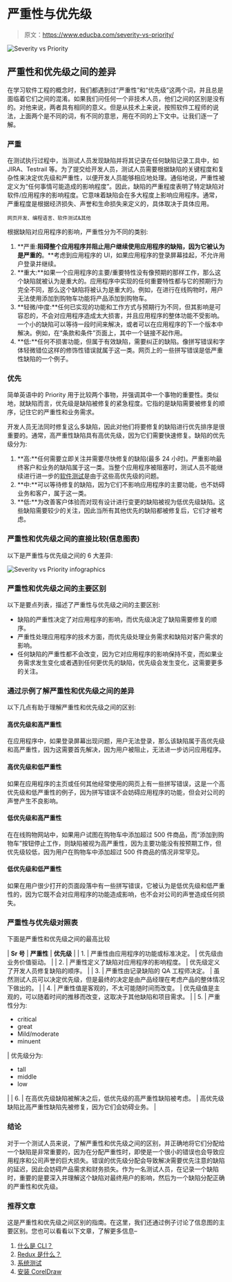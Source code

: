 # 严重性与优先级

> 原文：<https://www.educba.com/severity-vs-priority/>

![Severity vs Priority](img/adb4bb615d66d9a73fc69822a9c6bc14.png)



## 严重性和优先级之间的差异

在学习软件工程的概念时，我们都遇到过“严重性”和“优先级”这两个词，并且总是面临着它们之间的混淆。如果我们问任何一个非技术人员，他们之间的区别是没有的。对他来说，两者具有相同的意义。但是从技术上来说，按照软件工程师的说法，上面两个是不同的词，有不同的意思，用在不同的上下文中。让我们逐一了解。

### 严重

在测试执行过程中，当测试人员发现缺陷并将其记录在任何缺陷记录工具中，如 JIRA、Testrail 等。为了提交给开发人员，测试人员需要根据缺陷的关键程度和复杂性来决定优先级和严重性，以便开发人员能够相应地处理。通俗地说，严重性被定义为“任何事情可能造成的影响程度”。因此，缺陷的严重程度表明了特定缺陷对软件/应用程序的影响程度。它意味着缺陷会在多大程度上影响应用程序。通常，严重程度是根据经济损失、声誉和生命损失来定义的，具体取决于具体应用。

<small>网页开发、编程语言、软件测试&其他</small>

根据缺陷对应用程序的影响，严重性分为不同的类别:

1.  **严重:**阻碍整个应用程序并阻止用户继续使用应用程序的缺陷，因为它被认为是严重的**。**考虑到应用程序的 UI，如果应用程序的登录屏幕挂起，不允许用户登录并继续。
2.  **重大:**如果一个应用程序的主要/重要特性没有像预期的那样工作，那么这个缺陷就被认为是重大的。应用程序中实现的任何重要特性都与它的预期行为完全不同，那么这个缺陷将被认为是重大的。例如，在进行在线购物时，用户无法使用添加到购物车功能将产品添加到购物车。
3.  **轻微/中度:**任何已实现的功能和工作方式与预期行为不同，但其影响是可容忍的，不会对应用程序造成太大损害，并且应用程序的整体功能不受影响。一个小的缺陷可以等待一段时间来解决，或者可以在应用程序的下一个版本中解决。例如，在“条款和条件”页面上，其中一个链接不起作用。
4.  **低:**任何不损害功能，但属于有效缺陷，需要纠正的缺陷。像拼写错误和字体轻微错位这样的修饰性错误就属于这一类。网页上的一些拼写错误是低严重性缺陷的一个例子。

### 优先

简单英语中的 Priority 用于比较两个事物，并强调其中一个事物的重要性。类似地，就缺陷而言，优先级是缺陷被修复的紧急程度。它指的是缺陷需要被修复的顺序，记住它的严重性和业务需求。

开发人员无法同时修复这么多缺陷，因此对他们将要修复的缺陷进行优先排序是很重要的。通常，高严重性缺陷具有高优先级，因为它们需要快速修复。缺陷的优先级分为:

1.  **高:**任何需要立即关注并需要尽快修复的缺陷(最多 24 小时)。严重影响最终客户和业务的缺陷属于这一类。当整个应用程序被阻塞时，测试人员不能继续进行进一步的[软件测试](https://www.educba.com/software-testing-principles/)是由于这些高优先级的问题。
2.  **中:**可以等待修复的缺陷，因为它们不影响应用程序的主要功能，也不妨碍业务和客户，属于这一类。
3.  **低:**为改善客户体验而对现有设计进行变更的缺陷被视为低优先级缺陷。这些缺陷需要较少的关注，因此当所有其他优先的缺陷都被修复后，它们才被考虑。

### 严重性和优先级之间的直接比较(信息图表)

以下是严重性与优先级之间的 6 大差异:

![Severity vs Priority infographics](img/c7d825fe95589e0598170d59f320ed7b.png)



### 严重性和优先级之间的主要区别

以下是要点列表，描述了严重性与优先级之间的主要区别:

*   缺陷的严重性决定了对应用程序的影响，而优先级决定了缺陷需要修复的顺序。
*   严重性处理应用程序的技术方面，而优先级处理业务需求和缺陷对客户需求的影响。
*   任何缺陷的严重性都不会改变，因为它对应用程序的影响保持不变，而如果业务需求发生变化或者遇到任何更优先的缺陷，优先级会发生变化，这需要更多的关注。

### 通过示例了解严重性和优先级之间的差异

以下几点有助于理解严重性和优先级之间的区别:

#### 高优先级和高严重性

在应用程序中，如果登录屏幕出现问题，用户无法登录，那么该缺陷属于高优先级和高严重性，因为这需要首先解决，因为用户被阻止，无法进一步访问应用程序。

#### 高优先级和低严重性

如果在应用程序的主页或任何其他经常使用的网页上有一些拼写错误，这是一个高优先级和低严重性的例子，因为拼写错误不会妨碍应用程序的功能，但会对公司的声誉产生不良影响。

#### 低优先级和高严重性

在在线购物网站中，如果用户试图在购物车中添加超过 500 件商品，而“添加到购物车”按钮停止工作，则缺陷被视为高严重性，因为主要功能没有按预期工作，但优先级较低，因为用户在购物车中添加超过 500 件商品的情况非常罕见。

#### 低优先级和低严重性

如果在用户很少打开的页面段落中有一些拼写错误，它被认为是低优先级和低严重性的，因为它既不会对应用程序的功能造成影响，也不会对公司的声誉造成任何损失。

### 严重性与优先级对照表

下面是严重性和优先级之间的最高比较

| **Sr 号** | **严重性** | **优先级** |
| 1. | 严重性由应用程序的功能或标准决定。 | 优先级由业务价值驱动。 |
| 2. | 严重性定义了缺陷对应用程序的影响程度。 | 优先级定义了开发人员修复缺陷的顺序。 |
| 3. | 严重性由记录缺陷的 QA 工程师决定。 | 虽然测试人员可以决定优先级，但是最终的决定是由产品经理在考虑产品的整体情况下做出的。 |
| 4. | 严重性值是客观的，不太可能随时间而改变。 | 优先级值是主观的，可以随着时间的推移而改变，这取决于其他缺陷和项目需求。 |
| 5. | 严重性分为:

*   critical
*   great
*   Mild/moderate
*   minuent

 | 优先级分为:

*   tall
*   middle
*   low

 |
| 6. | 在高优先级缺陷被解决之后，低优先级的高严重性缺陷被考虑。 | 高优先级缺陷比高严重性缺陷先被修复，因为它们会妨碍业务。 |

### 结论

对于一个测试人员来说，了解严重性和优先级之间的区别，并正确地将它们分配给一个缺陷是非常重要的，因为在分配严重性时，即使是一个很小的错误也会导致应用程序和公司声誉的巨大损失。错误的优先级分配会导致解决需要优先注意的缺陷的延迟，因此会妨碍产品需求和财务损失。作为一名测试人员，在记录一个缺陷时，重要的是要深入并理解这个缺陷对最终用户的影响，然后为一个缺陷分配正确的严重性和优先级。

### 推荐文章

这是严重性和优先级之间区别的指南。在这里，我们还通过例子讨论了信息图的主要区别。您也可以看看以下文章，了解更多信息–

1.  [什么是 CLI？](https://www.educba.com/what-is-cli/)
2.  [Redux 是什么？](https://www.educba.com/what-is-redux/)
3.  [系统测试](https://www.educba.com/system-testing/)
4.  [安装 CorelDraw](https://www.educba.com/install-coreldraw/)





